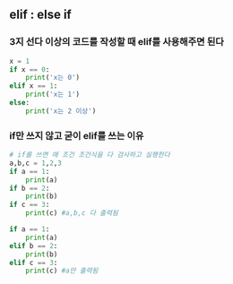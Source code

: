 ## elif : else if
### 3지 선다 이상의 코드를 작성할 때 elif를 사용해주면 된다
```python
x = 1
if x == 0:
    print('x는 0')
elif x == 1:
    print('x는 1')
else:
    print('x는 2 이상')
```

### if만 쓰지 않고 굳이 elif를 쓰는 이유
```python
# if를 쓰면 매 조건 조건식을 다 검사하고 실행한다
a,b,c = 1,2,3
if a == 1:
    print(a)
if b == 2:
    print(b)
if c == 3:
    print(c) #a,b,c 다 출력됨

if a == 1:
    print(a)
elif b == 2:
    print(b)
elif c == 3:
    print(c) #a만 출력됨
```